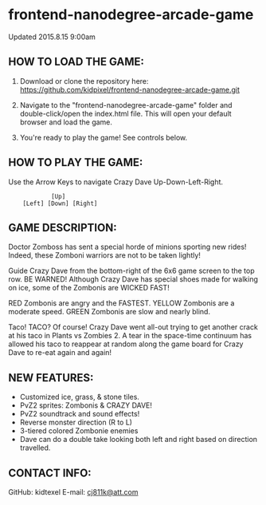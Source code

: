 frontend-nanodegree-arcade-game
===============================
Updated 2015.8.15 9:00am

HOW TO LOAD THE GAME: 
---------------------
1) Download or clone the repository here:
https://github.com/kidpixel/frontend-nanodegree-arcade-game.git

2) Navigate to the "frontend-nanodegree-arcade-game" folder and double-click/open the index.html file.  This will open your default browser and load the game.

3) You're ready to play the game!  See controls below.

HOW TO PLAY THE GAME: 
---------------------
Use the Arrow Keys to navigate Crazy
Dave Up-Down-Left-Right.

				[Up]
		[Left] [Down] [Right]


GAME DESCRIPTION: 
-----------------
Doctor Zomboss has sent a special horde of minions sporting new rides!
Indeed, these Zomboni warriors are not to be taken lightly!

Guide Crazy Dave from the bottom-right of the 6x6 game screen to the top row.
BE WARNED! Although Crazy Dave has special shoes made for walking on ice, some of the Zombonis are WICKED FAST!

RED Zombonis are angry and the FASTEST.
YELLOW Zombonis are a moderate speed.
GREEN Zombonis are slow and nearly blind.

Taco! TACO?
Of course!  Crazy Dave went all-out trying to get another crack at his taco in Plants vs Zombies 2.  A tear in the space-time continuum has allowed his taco to reappear at random along the game board for Crazy Dave to re-eat again and again!

NEW FEATURES: 
-------------
- Customized ice, grass, & stone tiles.
- PvZ2 sprites: Zombonis & CRAZY DAVE!
- PvZ2 soundtrack and sound effects!
- Reverse monster direction (R to L)
- 3-tiered colored Zombonie enemies
- Dave can do a double take looking
  both left and right based on 
  direction travelled. 


CONTACT INFO: 
-------------
GitHub: kidtexel
E-mail: cj811k@att.com
